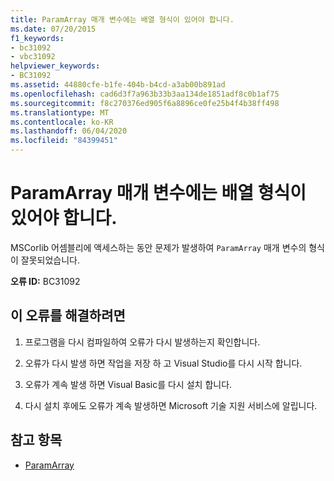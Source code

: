 ```yaml
---
title: ParamArray 매개 변수에는 배열 형식이 있어야 합니다.
ms.date: 07/20/2015
f1_keywords:
- bc31092
- vbc31092
helpviewer_keywords:
- BC31092
ms.assetid: 44880cfe-b1fe-404b-b4cd-a3ab00b891ad
ms.openlocfilehash: cad6d3f7a963b33b3aa134de1851adf8c0b1af75
ms.sourcegitcommit: f8c270376ed905f6a8896ce0fe25b4f4b38ff498
ms.translationtype: MT
ms.contentlocale: ko-KR
ms.lasthandoff: 06/04/2020
ms.locfileid: "84399451"
---
```

# <a name="paramarray-parameters-must-have-an-array-type"></a>ParamArray 매개 변수에는 배열 형식이 있어야 합니다.
MSCorlib 어셈블리에 액세스하는 동안 문제가 발생하여 `ParamArray` 매개 변수의 형식이 잘못되었습니다.  
  
 **오류 ID:** BC31092  
  
## <a name="to-correct-this-error"></a>이 오류를 해결하려면  
  
1. 프로그램을 다시 컴파일하여 오류가 다시 발생하는지 확인합니다.  
  
2. 오류가 다시 발생 하면 작업을 저장 하 고 Visual Studio를 다시 시작 합니다.  
  
3. 오류가 계속 발생 하면 Visual Basic를 다시 설치 합니다.  
  
4. 다시 설치 후에도 오류가 계속 발생하면 Microsoft 기술 지원 서비스에 알립니다.  
  
## <a name="see-also"></a>참고 항목

- [ParamArray](../language-reference/modifiers/paramarray.md)
